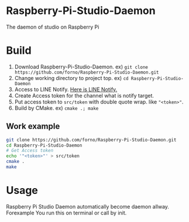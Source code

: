 # Raspberry-Pi-Studio-Daemon
The daemon of studio on Raspberry Pi

# Build

1. Download Raspberry-Pi-Studio-Daemon. ex) `git clone https://github.com/forno/Raspberry-Pi-Studio-Daemon.git`
2. Change working directory to project top. ex) `cd Raspberry-Pi-Studio-Daemon`
3. Access to LINE Notify. [Here is LINE Notify.](https://notify-bot.line.me/my/)
4. Create Access token for the channel what is notify target.
5. Put access token to `src/token` with double quote wrap. like `"<token>"`.
6. Build by CMake. ex) `cmake .; make`

## Work example

```bash
git clone https://github.com/forno/Raspberry-Pi-Studio-Daemon.git
cd Raspberry-Pi-Studio-Daemon
# Get Access token
echo '"<token>"' > src/token
cmake .
make
```

# Usage

Raspberry Pi Studio Daemon automatically become daemon allway.
Forexample You run this on terminal or call by init.
